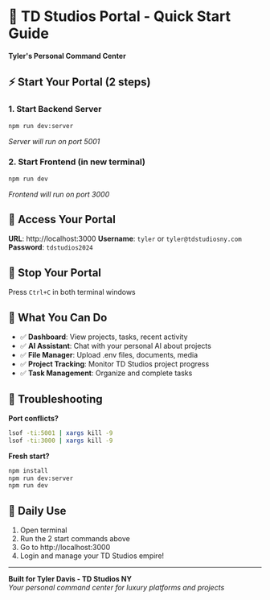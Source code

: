 # 🚀 TD Studios Portal - Quick Start Guide

**Tyler's Personal Command Center**

## ⚡ Start Your Portal (2 steps)

### 1. Start Backend Server
```bash
npm run dev:server
```
*Server will run on port 5001*

### 2. Start Frontend (in new terminal)
```bash
npm run dev
```
*Frontend will run on port 3000*

## 🔑 Access Your Portal

**URL**: http://localhost:3000
**Username**: `tyler` or `tyler@tdstudiosny.com`
**Password**: `tdstudios2024`

## 🛑 Stop Your Portal

Press `Ctrl+C` in both terminal windows

## 📁 What You Can Do

- ✅ **Dashboard**: View projects, tasks, recent activity
- ✅ **AI Assistant**: Chat with your personal AI about projects
- ✅ **File Manager**: Upload .env files, documents, media
- ✅ **Project Tracking**: Monitor TD Studios project progress
- ✅ **Task Management**: Organize and complete tasks

## 🔧 Troubleshooting

**Port conflicts?**
```bash
lsof -ti:5001 | xargs kill -9
lsof -ti:3000 | xargs kill -9
```

**Fresh start?**
```bash
npm install
npm run dev:server
npm run dev
```

## 🎯 Daily Use

1. Open terminal
2. Run the 2 start commands above
3. Go to http://localhost:3000
4. Login and manage your TD Studios empire!

---

**Built for Tyler Davis - TD Studios NY**  
*Your personal command center for luxury platforms and projects* 